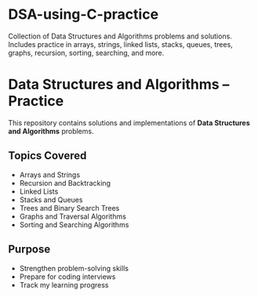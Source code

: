 # DSA-using-C-practice
Collection of Data Structures and Algorithms problems and solutions. Includes practice in arrays, strings, linked lists, stacks, queues, trees, graphs, recursion, sorting, searching, and more.
# Data Structures and Algorithms – Practice

This repository contains solutions and implementations of **Data Structures and Algorithms** problems.  

## Topics Covered
- Arrays and Strings
- Recursion and Backtracking
- Linked Lists
- Stacks and Queues
- Trees and Binary Search Trees
- Graphs and Traversal Algorithms
- Sorting and Searching Algorithms

## Purpose
- Strengthen problem-solving skills
- Prepare for coding interviews
- Track my learning progress
